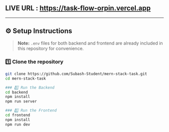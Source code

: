 
## LIVE URL : https://task-flow-orpin.vercel.app

---

## ⚙️ Setup Instructions

> **Note:** `.env` files for both backend and frontend are already included in this repository for convenience.

### 1️⃣ Clone the repository
```bash
git clone https://github.com/Subash-Student/mern-stack-task.git
cd mern-stack-task

### 1️⃣ Run the Backend
cd backend
npm install
npm run server

### 1️⃣ Run the Frontend
cd frontend
npm install
npm run dev
